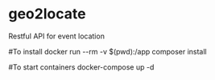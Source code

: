 # geo2locate
Restful API for event location

#To install 
docker run --rm -v $(pwd):/app composer install

#To start containers
docker-compose up -d
